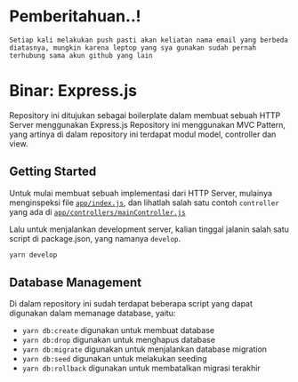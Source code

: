 # Pemberitahuan..!
    Setiap kali melakukan push pasti akan keliatan nama email yang berbeda diatasnya, mungkin karena leptop yang sya gunakan sudah pernah terhubung sama akun github yang lain

# Binar: Express.js

Repository ini ditujukan sebagai boilerplate dalam membuat sebuah HTTP Server menggunakan Express.js
Repository ini menggunakan MVC Pattern, yang artinya di dalam repository ini terdapat modul model, controller dan view.

## Getting Started

Untuk mulai membuat sebuah implementasi dari HTTP Server, mulainya menginspeksi file [`app/index.js`](./app/index.js), dan lihatlah salah satu contoh `controller` yang ada di [`app/controllers/mainController.js`](./app/controllers/mainController.js)

Lalu untuk menjalankan development server, kalian tinggal jalanin salah satu script di package.json, yang namanya `develop`.

```sh
yarn develop
```

## Database Management

Di dalam repository ini sudah terdapat beberapa script yang dapat digunakan dalam memanage database, yaitu:

- `yarn db:create` digunakan untuk membuat database
- `yarn db:drop` digunakan untuk menghapus database
- `yarn db:migrate` digunakan untuk menjalankan database migration
- `yarn db:seed` digunakan untuk melakukan seeding
- `yarn db:rollback` digunakan untuk membatalkan migrasi terakhir
